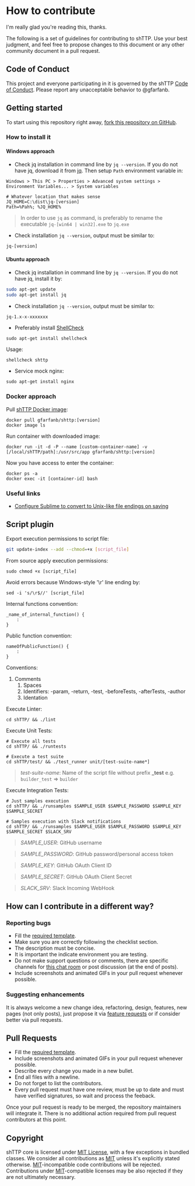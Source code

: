 
# How to contribute

I'm really glad you're reading this, thanks.

The following is a set of guidelines for contributing to shTTP. 
Use your best judgment, and feel free to propose changes to this document or 
any other community document in a pull request.

## Code of Conduct

This project and everyone participating in it is governed by the shTTP
[Code of Conduct](./CODE_OF_CONDUCT.md). Please report any unacceptable behavior 
to @gfarfanb.

## Getting started

To start using this repository right away, 
[fork this repository on GitHub](https://github.com/gfarfanb/shTTP/fork).

### How to install it

#### Windows approach

* Check jq installation in command line by `jq --version`. If you do not have jq,
download it from [jq](https://stedolan.github.io/jq/download/#windows). Then
setup `Path` environment variable in:
```
Windows > This PC > Properties > Advanced system settings > Environment Variables... > System variables
```
```
# Whatever location that makes sense
JQ_HOME=C:\dist\jq-[version]
Path=%Pah%; %JQ_HOME%
```
> In order to use `jq` as command, is preferably to rename the executable `jq-[win64 | win32].exe`
> to `jq.exe`

* Check installation `jq --version`, output must be similar to:
```bash
jq-[version]
```

#### Ubuntu approach

* Check jq installation in command line by `jq --version`. If you do not have jq,
install it by:
```bash
sudo apt-get update
sudo apt-get install jq
```

* Check installation `jq --version`, output must be similar to:
```bash
jq-1.x-x-xxxxxxx
```

* Preferably install [ShellCheck](https://github.com/koalaman/shellcheck)
```
sudo apt-get install shellcheck
```
Usage:
```
shellcheck shttp
```

* Service mock nginx:
```
sudo apt-get install nginx
```


### Docker approach
Pull [shTTP Docker image](https://hub.docker.com/repository/docker/gfarfanb/shttp):
```
docker pull gfarfanb/shttp:[version]
docker image ls
```

Run container with downloaded image:
```
docker run -it -d -P --name [custom-container-name] -v [/local/shTTP/path]:/usr/src/app gfarfanb/shttp:[version]
```

Now you have access to enter the container:
```
docker ps -a
docker exec -it [container-id] bash
```


### Useful links
* [Configure Sublime to convert to Unix-like file endings on saving](https://stackoverflow.com/questions/39680585/how-do-configure-sublime-to-always-convert-to-unix-line-endings-on-save)


## Script plugin

Export execution permissions to script file:
```bash
git update-index --add --chmod=+x [script_file]
```

From source apply execution permissions:
```
sudo chmod +x [script_file]
```

Avoid errors because Windows-style '\r' line ending by:
```
sed -i 's/\r$//' [script_file]
```

Internal functions convention:
```
_name_of_internal_function() {
    :
}
```

Public function convention:
```
nameOfPublicFunction() {
    :
}
```

Conventions:
1. Comments
    1. Spaces
    1. Identifiers: -param, -return, -test, -beforeTests, -afterTests, -author
    1. Identation

Execute Linter:
```
cd shTTP/ && ./lint
```

Execute Unit Tests:
```
# Execute all tests
cd shTTP/ && ./runtests

# Execute a test suite
cd shTTP/test/ && ./test_runner unit/[test-suite-name*]
```
> *test-suite-name*: Name of the script file without prefix **_test** e.g. `builder_test` => `builder`

Execute Integration Tests:
```
# Just samples execution
cd shTTP/ && ./runsamples $SAMPLE_USER $SAMPLE_PASSWORD $SAMPLE_KEY $SAMPLE_SECRET

# Samples execution with Slack notifications
cd shTTP/ && ./runsamples $SAMPLE_USER $SAMPLE_PASSWORD $SAMPLE_KEY $SAMPLE_SECRET $SLACK_SRV
```
> *SAMPLE_USER*: GitHub username

> *SAMPLE_PASSWORD*: GitHub password/personal access token

> *SAMPLE_KEY*: GitHub OAuth Client ID

> *SAMPLE_SECRET*: GitHub OAuth Client Secret

> *SLACK_SRV*: Slack Incoming WebHook


## How can I contribute in a different way?

### Reporting bugs

- Fill the [required template](./ISSUE_TEMPLATE/bug_report.md).
- Make sure you are correctly following the checklist section.
- The description must be concise.
- It is important the indicate environment you are testing.
- Do not make support questions or comments, there are specific
channels for [this chat room](https://gitter.im/shTTP/api-dev)
or post discussion (at the end of posts).
- Include screenshots and animated GIFs in your pull request whenever possible.

### Suggesting enhancements

It is always welcome a new change idea, refactoring, design, features,
new pages (not only posts), just propose it via [feature requests](./ISSUE_TEMPLATE/feature_request.md) or if
consider better via pull requests. 

## Pull Requests

- Fill the [required template](./PULL_REQUEST_TEMPLATE.md).
- Include screenshots and animated GIFs in your pull request whenever possible.
- Describe every change you made in a new bullet.
- End all files with a newline.
- Do not forget to list the contributors.
- Every pull request must have one review, must be up to date and must have
verified signatures, so wait and process the feeback.

Once your pull request is ready to be merged, the repository maintainers 
will integrate it. There is no additional action required from pull request 
contributors at this point.

## Copyright

shTTP core is licensed under [MIT License][mit_license], with a few exceptions
in bundled classes. We consider all contributions as [MIT][mit_license] unless
it's explicitly stated otherwise. [MIT][mit_license]-incompatible code contributions
will be rejected. Contributions under [MIT][mit_license]-compatible licenses
may be also rejected if they are not ultimately necessary.

[mit_license]: https://opensource.org/licenses/MIT
